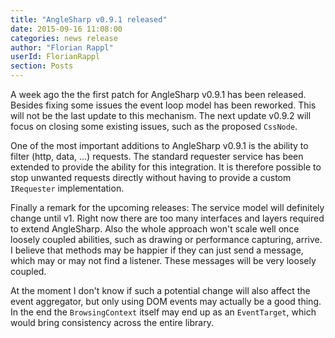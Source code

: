 ```yaml
---
title: "AngleSharp v0.9.1 released"
date: 2015-09-16 11:08:00
categories: news release
author: "Florian Rappl"
userId: FlorianRappl
section: Posts
---
```

A week ago the the first patch for AngleSharp v0.9.1 has been released. Besides fixing some issues the event loop model has been reworked. This will not be the last update to this mechanism. The next update v0.9.2 will focus on closing some existing issues, such as the proposed `CssNode`.

One of the most important additions to AngleSharp v0.9.1 is the ability to filter (http, data, ...) requests. The standard requester service has been extended to provide the ability for this integration. It is therefore possible to stop unwanted requests directly without having to provide a custom `IRequester` implementation.

Finally a remark for the upcoming releases: The service model will definitely change until v1. Right now there are too many interfaces and layers required to extend AngleSharp. Also the whole approach won't scale well once loosely coupled abilities, such as drawing or performance capturing, arrive. I believe that methods may be happier if they can just send a message, which may or may not find a listener. These messages will be very loosely coupled.

At the moment I don't know if such a potential change will also affect the event aggregator, but only using DOM events may actually be a good thing. In the end the `BrowsingContext` itself may end up as an `EventTarget`, which would bring consistency across the entire library.
